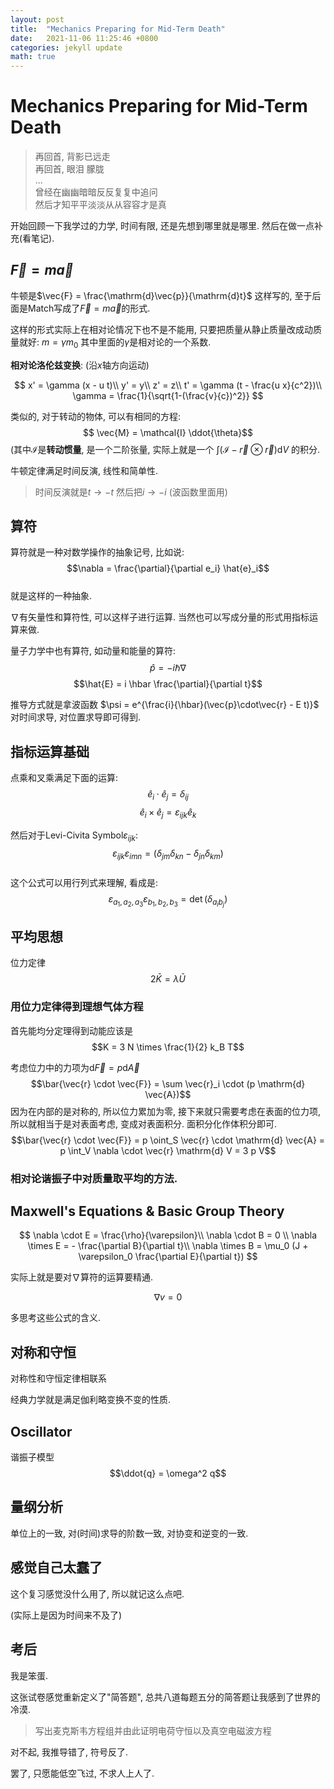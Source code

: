 ```yaml
---
layout: post
title:  "Mechanics Preparing for Mid-Term Death"
date:   2021-11-06 11:25:46 +0800
categories: jekyll update
math: true
---
```

# Mechanics Preparing for Mid-Term Death
> 再回首, 背影已远走  
> 再回首, 眼泪 朦胧  
> ...  
> 曾经在幽幽暗暗反反复复中追问  
> 然后才知平平淡淡从从容容才是真  

开始回顾一下我学过的力学, 时间有限, 还是先想到哪里就是哪里. 
然后在做一点补充(看笔记). 

## $\vec{F} = m \vec{a}$
牛顿是$\vec{F} = \frac{\mathrm{d}\vec{p}}{\mathrm{d}t}$
这样写的, 至于后面是Match写成了$\vec{F} = m \vec{a}$的形式. 

这样的形式实际上在相对论情况下也不是不能用, 
只要把质量从静止质量改成动质量就好: $m = \gamma m_0$
其中里面的$\gamma$是相对论的一个系数. 

**相对论洛伦兹变换**: (沿$x$轴方向运动)

$$
  x' = \gamma (x - u t)\\
  y' = y\\
  z' = z\\
  t' = \gamma (t - \frac{u x}{c^2})\\
  \gamma = \frac{1}{\sqrt{1-(\frac{v}{c})^2}}
$$

类似的, 对于转动的物体, 可以有相同的方程:   
$$ \vec{M} = \mathcal{I} \ddot{\theta}$$
(其中$\mathcal{I}$是**转动惯量**, 是一个二阶张量, 
实际上就是一个
$\int (\mathcal{I} - \vec{r} \otimes \vec{r}) \mathrm{d} V$
的积分. 

牛顿定律满足时间反演, 线性和简单性. 
> 时间反演就是$t \rightarrow -t$
> 然后把$i \rightarrow -i$
> (波函数里面用)

## 算符
算符就是一种对数学操作的抽象记号, 比如说:  
$$\nabla = \frac{\partial}{\partial e_i} \hat{e}_i$$  
就是这样的一种抽象. 

$\nabla$有矢量性和算符性, 可以这样子进行运算. 
当然也可以写成分量的形式用指标运算来做. 

量子力学中也有算符, 如动量和能量的算符: 
$$\hat{p} = -i \hbar \nabla$$
$$\hat{E} = i \hbar \frac{\partial}{\partial t}$$

推导方式就是拿波函数
$\psi = e^{\frac{i}{\hbar}(\vec{p}\cdot\vec{r} - E t)}$
对时间求导, 对位置求导即可得到. 

## 指标运算基础
点乘和叉乘满足下面的运算:  
$$ \hat{e}_i \cdot \hat{e}_j = \delta_{i j}$$
$$ \hat{e}_i \times \hat{e}_j 
  = \varepsilon_{i j k} \hat{e}_k$$

然后对于Levi-Civita Symbol$\varepsilon_{i j k}$:  
$$\varepsilon_{i j k} \varepsilon_{i m n}
  = (\delta_{j m}\delta_{k n}- \delta_{j n}\delta_{k m})$$  
这个公式可以用行列式来理解, 看成是: 
$$ \varepsilon_{a_1, a_2, a_3} \varepsilon_{b_1, b_2, b_3}
  = \det (\delta_{a_i b_j}) $$

## 平均思想
位力定律
$$ 2 \bar{K} = \lambda \bar{U} $$

### 用位力定律得到理想气体方程
首先能均分定理得到动能应该是  
$$K = 3 N \times \frac{1}{2} k_B T$$

考虑位力中的力项为$\mathrm{d} \vec{F} = p \mathrm{d} \vec{A}$
$$\bar{\vec{r} \cdot \vec{F}} 
  = \sum \vec{r}_i \cdot (p \mathrm{d} \vec{A})$$
因为在内部的是对称的, 所以位力累加为零, 
接下来就只需要考虑在表面的位力项, 所以就相当于是对表面考虑, 
变成对表面积分. 面积分化作体积分即可. 
$$\bar{\vec{r} \cdot \vec{F}}
  = p \oint_S \vec{r} \cdot \mathrm{d} \vec{A}
  = p \int_V \nabla \cdot \vec{r} \mathrm{d} V 
  = 3 p V$$

### 相对论谐振子中对质量取平均的方法.

## Maxwell's Equations & Basic Group Theory
$$ 
  \nabla \cdot E = \frac{\rho}{\varepsilon}\\
  \nabla \cdot B = 0 \\
  \nabla \times E = - \frac{\partial B}{\partial t}\\
  \nabla \times B 
    = \mu_0 
      (J + \varepsilon_0 \frac{\partial E}{\partial t})
$$

实际上就是要对$\nabla$算符的运算要精通. 

$$ \nabla v = 0 $$

多思考这些公式的含义. 

## 对称和守恒
对称性和守恒定律相联系

经典力学就是满足伽利略变换不变的性质. 

## Oscillator
谐振子模型
$$\ddot{q} = \omega^2 q$$

## 量纲分析
单位上的一致, 对(时间)求导的阶数一致, 对协变和逆变的一致. 

## 感觉自己太蠢了
这个复习感觉没什么用了, 所以就记这么点吧. 

(实际上是因为时间来不及了)

## 考后
我是笨蛋. 

这张试卷感觉重新定义了"简答题", 
总共八道每题五分的简答题让我感到了世界的冷漠. 
> 写出麦克斯韦方程组并由此证明电荷守恒以及真空电磁波方程

对不起, 我推导错了, 符号反了. 

罢了, 只愿能低空飞过, 不求人上人了. 